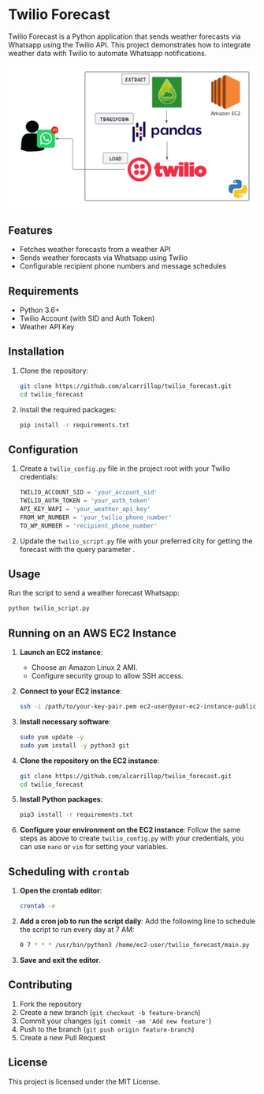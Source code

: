 # Twilio Forecast

Twilio Forecast is a Python application that sends weather forecasts via Whatsapp using the Twilio API. This project demonstrates how to integrate weather data with Twilio to automate Whatsapp notifications.

![Twilio Forecast Architecture](img/first_diagram_de.png)

## Features

- Fetches weather forecasts from a weather API
- Sends weather forecasts via Whatsapp using Twilio
- Configurable recipient phone numbers and message schedules

## Requirements

- Python 3.6+
- Twilio Account (with SID and Auth Token)
- Weather API Key

## Installation

1. Clone the repository:
    ```sh
    git clone https://github.com/alcarrillop/twilio_forecast.git
    cd twilio_forecast
    ```

2. Install the required packages:
    ```sh
    pip install -r requirements.txt
    ```

## Configuration

1. Create a `twilio_config.py` file in the project root with your Twilio credentials:
    ```python
    TWILIO_ACCOUNT_SID = 'your_account_sid'
    TWILIO_AUTH_TOKEN = 'your_auth_token'
    API_KEY_WAPI = 'your_weather_api_key'
    FROM_WP_NUMBER = 'your_twilio_phone_number'
    TO_WP_NUMBER = 'recipient_phone_number'
    
    ```

2. Update the `twilio_script.py` file with your preferred city for getting the forecast with the query parameter
.

## Usage

Run the script to send a weather forecast Whatsapp:
```sh
python twilio_script.py
```

## Running on an AWS EC2 Instance

1. **Launch an EC2 instance**:
   - Choose an Amazon Linux 2 AMI.
   - Configure security group to allow SSH access.

2. **Connect to your EC2 instance**:
    ```sh
    ssh -i /path/to/your-key-pair.pem ec2-user@your-ec2-instance-public-dns
    ```

3. **Install necessary software**:
    ```sh
    sudo yum update -y
    sudo yum install -y python3 git
    ```

4. **Clone the repository on the EC2 instance**:
    ```sh
    git clone https://github.com/alcarrillop/twilio_forecast.git
    cd twilio_forecast
    ```

5. **Install Python packages**:
    ```sh
    pip3 install -r requirements.txt
    ```

6. **Configure your environment on the EC2 instance**:
    Follow the same steps as above to create `twilio_config.py` with your credentials, you can use `nano` or `vim` for setting your variables.

## Scheduling with `crontab`

1. **Open the crontab editor**:
    ```sh
    crontab -e
    ```

2. **Add a cron job to run the script daily**:
    Add the following line to schedule the script to run every day at 7 AM:
    ```sh
    0 7 * * * /usr/bin/python3 /home/ec2-user/twilio_forecast/main.py
    ```

3. **Save and exit the editor**.

## Contributing

1. Fork the repository
2. Create a new branch (`git checkout -b feature-branch`)
3. Commit your changes (`git commit -am 'Add new feature'`)
4. Push to the branch (`git push origin feature-branch`)
5. Create a new Pull Request

## License

This project is licensed under the MIT License.
